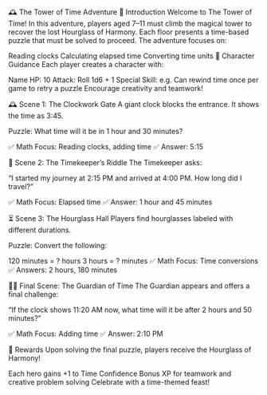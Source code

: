 🕰️ The Tower of Time Adventure
📘 Introduction
Welcome to The Tower of Time! In this adventure, players aged 7–11 must climb the magical tower to recover the lost Hourglass of Harmony.
Each floor presents a time-based puzzle that must be solved to proceed.
The adventure focuses on:

Reading clocks
Calculating elapsed time
Converting time units
🧙 Character Guidance
Each player creates a character with:

Name
HP: 10
Attack: Roll 1d6 + 1
Special Skill: e.g. Can rewind time once per game to retry a puzzle
Encourage creativity and teamwork!

🕰️ Scene 1: The Clockwork Gate
A giant clock blocks the entrance. It shows the time as 3:45.

Puzzle:
What time will it be in 1 hour and 30 minutes?

✅ Math Focus: Reading clocks, adding time
✅ Answer: 5:15

🧩 Scene 2: The Timekeeper’s Riddle
The Timekeeper asks:

“I started my journey at 2:15 PM and arrived at 4:00 PM.
How long did I travel?”

✅ Math Focus: Elapsed time
✅ Answer: 1 hour and 45 minutes

⏳ Scene 3: The Hourglass Hall
Players find hourglasses labeled with different durations.

Puzzle: Convert the following:

120 minutes = ? hours
3 hours = ? minutes
✅ Math Focus: Time conversions
✅ Answers: 2 hours, 180 minutes

🧙‍♂️ Final Scene: The Guardian of Time
The Guardian appears and offers a final challenge:

“If the clock shows 11:20 AM now, what time will it be after 2 hours and 50 minutes?”

✅ Math Focus: Adding time
✅ Answer: 2:10 PM

🎁 Rewards
Upon solving the final puzzle, players receive the Hourglass of Harmony!

Each hero gains +1 to Time Confidence
Bonus XP for teamwork and creative problem solving
Celebrate with a time-themed feast!

